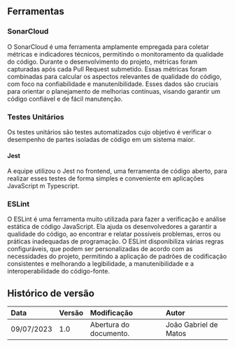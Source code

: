 ## Ferramentas

### SonarCloud

O SonarCloud é uma ferramenta amplamente empregada para coletar métricas e indicadores técnicos, permitindo o monitoramento da qualidade do código. Durante o desenvolvimento do projeto, métricas foram capturadas após cada Pull Request submetido. Essas métricas foram combinadas para calcular os aspectos relevantes de qualidade do código, com foco na confiabilidade e manutenibilidade. Esses dados são cruciais para orientar o planejamento de melhorias contínuas, visando garantir um código confiável e de fácil manutenção.

### Testes Unitários

Os testes unitários são testes automatizados cujo objetivo é verificar o desempenho de partes isoladas de código em um sistema maior.

#### Jest 

A equipe utilizou o Jest no frontend, uma ferramenta de código aberto, para realizar esses testes de forma simples e conveniente em aplicações JavaScript m Typescript.



### ESLint

O ESLint é uma ferramenta muito utilizada para fazer a verificação e análise estática de código JavaScript. Ela ajuda os desenvolvedores a garantir a qualidade do código, ao encontrar e relatar possíveis problemas, erros ou práticas inadequadas de programação. O ESLint disponibiliza várias regras configuráveis, que podem ser personalizadas de acordo com as necessidades do projeto, permitindo a aplicação de padrões de codificação consistentes e melhorando a legibilidade, a manutenibilidade e a interoperabilidade do código-fonte.




## Histórico de versão 

| Data       | Versão | Modificação                     | Autor         |
| :--------- | :----- | :------------------------------ | :-----------  |
| 09/07/2023 | 1.0    | Abertura do documento.          | João Gabriel de Matos |
